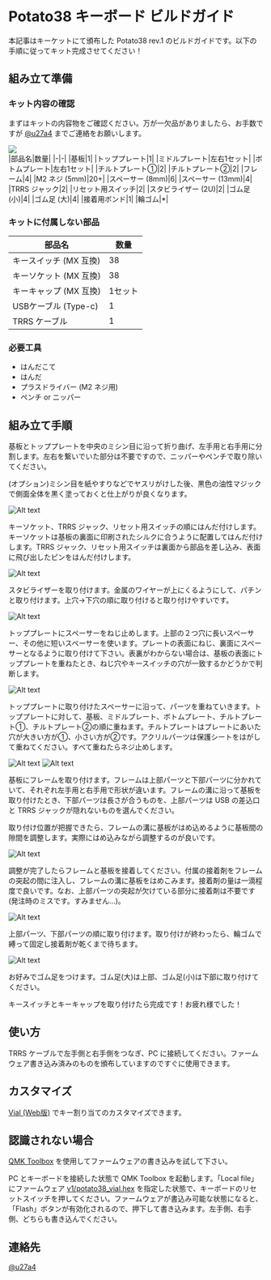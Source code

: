 # Potato38 キーボード ビルドガイド

本記事はキーケットにて頒布した Potato38 rev.1 のビルドガイドです。以下の手順に従ってキット完成させてください！

## 組み立て準備

### キット内容の確認

まずはキットの内容物をご確認ください。万が一欠品がありましたら、お手数ですが [@u27a4](https://twitter.com/u27a4) までご連絡をお願いします。

![](img/kit_all.jpg)  
|部品名|数量|
|-|-|
|基板|1|
|トッププレート|1|
|ミドルプレート|左右1セット|
|ボトムプレート|左右1セット|
|チルトプレート①|2|
|チルトプレート②|2|
|フレーム|4|
|M2 ネジ (5mm)|20+|
|スペーサー (8mm)|6|
|スペーサー (13mm)|4|
|TRRS ジャック|2|
|リセット用スイッチ|2|
|スタビライザー (2U)|2|
|ゴム足 (小)|4|
|ゴム足 (大)|4|
|接着用ボンド|1|
|輪ゴム|*|

### キットに付属しない部品

|部品名|数量|
|-|-|
|キースイッチ (MX 互換)|38|
|キーソケット (MX 互換)|38|
|キーキャップ (MX 互換)|1セット|
|USBケーブル (Type-c)|1|
|TRRS ケーブル|1|

### 必要工具

- はんだこて
- はんだ
- プラスドライバー (M2 ネジ用)
- ペンチ or ニッパー

## 組み立て手順

基板とトッププレートを中央のミシン目に沿って折り曲げ、左手用と右手用に分割します。左右を繋いでいた部分は不要ですので、ニッパーやペンチで取り除いてください。

(オプション)ミシン目を紙やすりなどでヤスリがけした後、黒色の油性マジックで側面全体を黒く塗っておくと仕上がりが良くなります。

![Alt text](<images/スクリーンショット 2024-03-02 052058.png>)

キーソケット、TRRS ジャック、リセット用スイッチの順にはんだ付けします。キーソケットは基板の裏面に印刷されたシルクに合うように配置してはんだ付けします。TRRS ジャック、リセット用スイッチは裏面から部品を差し込み、表面に飛び出したピンをはんだ付けします。

![Alt text](<images/スクリーンショット 2024-03-02 052558.png>)

スタビライザーを取り付けます。金属のワイヤーが上にくるようにして、パチンと取り付けます。上穴→下穴の順に取り付けると取り付けやすいです。

![Alt text](<images/スクリーンショット 2024-03-02 052820.png>)

トッププレートにスペーサーをねじ止めします。上部の２つ穴に長いスペーサー、その他に短いスペーサーを使います。プレートの表面にねじ、裏面にスペーサーとなるように取り付けて下さい。表裏がわからない場合は、基板の表面にトッププレートを重ねたとき、ねじ穴やキースイッチの穴が一致するかどうかで判断します。

![Alt text](<images/スクリーンショット 2024-03-02 053233.png>)

トッププレートに取り付けたスペーサーに沿って、パーツを重ねていきます。トッププレートに対して、基板、ミドルプレート、ボトムプレート、チルトプレート①、チルトプレート②の順に重ねます。チルトプレートはプレートにあいた穴が大きい方が①、小さい方が②です。アクリルパーツは保護シートをはがして重ねてください。すべて重ねたらネジ止めします。

![Alt text](<images/スクリーンショット 2024-03-02 053552.png>)
![Alt text](<images/スクリーンショット 2024-03-02 053735.png>)


基板にフレームを取り付けます。フレームは上部パーツと下部パーツに分かれていて、それぞれ左手用と右手用で形状が違います。フレームの溝に沿って基板を取り付けたとき、下部パーツは長さが合うものを、上部パーツは USB の差込口と TRRS ジャックが隠れないものを選んでください。

取り付け位置が把握できたら、フレームの溝に基板がはめ込めるように基板間の隙間を調整します。実際にはめ込みながら調整するのが良いです。

![Alt text](<images/スクリーンショット 2024-03-02 053945.png>)

調整が完了したらフレームと基板を接着してください。付属の接着剤をフレームの突起の間に注入し、フレームの溝に基板をはめこみます。接着剤の量は一滴程度で良いです。なお、上部パーツの突起が欠けている部分に接着剤は不要です(発注時のミスです。すみません…)。

![Alt text](<images/スクリーンショット 2024-03-02 054159.png>)

上部パーツ、下部パーツの順に取り付けます。取り付けが終わったら、輪ゴムで縛って固定し接着剤が乾くまで待ちます。

![Alt text](<images/スクリーンショット 2024-03-02 054323.png>)

お好みでゴム足をつけます。ゴム足(大)は上部、ゴム足(小)は下部に取り付けてください。

キースイッチとキーキャップを取り付けたら完成です！お疲れ様でした！

## 使い方

TRRS ケーブルで左手側と右手側をつなぎ、PC に接続してください。ファームウェア書き込み済みのものを頒布していますのですぐに使用できます。

## カスタマイズ

[Vial (Web版)](https://vial.rocks/) でキー割り当てのカスタマイズできます。

## 認識されない場合

[QMK Toolbox](https://github.com/qmk/qmk_toolbox/releases/) を使用してファームウェアの書き込みを試して下さい。

PC とキーボードを接続した状態で QMK Toolbox を起動します。「Local file」にファームウェア [v1/potato38_vial.hex](firmware/v1/potato38_vial.hex) を指定した状態で、キーボードのリセットスイッチを押してください。ファームウェアが書込み可能な状態になると、「Flash」ボタンが有効化されるので、押下して書き込みます。左手側、右手側、どちらも書き込んでください。

## 連絡先

[@u27a4](https://twitter.com/u27a4)
